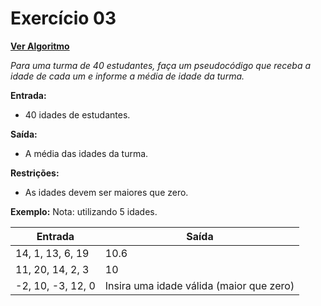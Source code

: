 # Exercício 03

[**Ver Algoritmo**](Algoritmo03.md)

*Para uma turma de 40 estudantes, faça um pseudocódigo que receba a idade de cada um e informe a média de idade da turma.*

**Entrada:**
- 40 idades de estudantes.

**Saída:**
- A média das idades da turma.

**Restrições:**
- As idades devem ser maiores que zero.

**Exemplo:**
Nota: utilizando 5 idades.

| Entrada                         | Saída   |
| ------------------------------- | ------- |
| 14, 1, 13, 6, 19                | 10.6    |
| 11, 20, 14, 2, 3                | 10      |
| -2, 10, -3, 12, 0               | Insira uma idade válida (maior que zero) |
